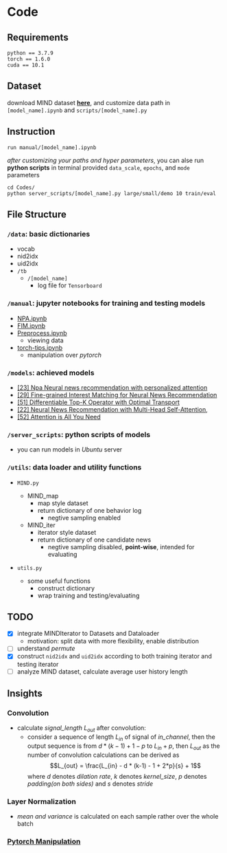 # Code
## Requirements
```shell
python == 3.7.9
torch == 1.6.0
cuda == 10.1
```

## Dataset
download MIND dataset [**here**](https://msnews.github.io/), and customize data path in `[model_name].ipynb` and `scripts/[model_name].py`

## Instruction
```shell
run manual/[model_name].ipynb
```
*after customizing your paths and hyper parameters*, you can alse run **python scripts** in terminal provided `data_scale`, `epochs`, and `mode` parameters
```shell
cd Codes/
python server_scripts/[model_name].py large/small/demo 10 train/eval
```

## File Structure
### `/data`: basic dictionaries
  - vocab
  - nid2idx
  - uid2idx
  - `/tb`
    - `/[model_name]`
      - log file for `Tensorboard`

### `/manual`: jupyter notebooks for training and testing models
  - [NPA.ipynb](manual/NPA.ipynb)
  - [FIM.ipynb](manual/FIM.ipynb)
  - [Preprocess.ipynb](manual/Preprocess.ipynb)
    - viewing data
  - [torch-tips.ipynb](manual/torch-tips.ipynb)
    - manipulation over *pytorch*

### `/models`: achieved models
  - [[23] Npa Neural news recommendation with personalized attention](https://dl.acm.org/doi/abs/10.1145/3292500.3330665)
  - [[29] Fine-grained Interest Matching for Neural News Recommendation](https://www.aclweb.org/anthology/2020.acl-main.77.pdf)
  - [[51] Differentiable Top-K Operator with Optimal Transport](https://arxiv.org/pdf/2002.06504.pdf)
  - [[22] Neural News Recommendation with Multi-Head Self-Attention](https://www.aclweb.org/anthology/D19-1671.pdf),
  - [[52] Attention is All You Need](https://proceedings.neurips.cc/paper/2017/file/3f5ee243547dee91fbd053c1c4a845aa-Paper.pdf)

### `/server_scripts`: python scripts of models
  - you can run models in *Ubuntu* server

### `/utils`: data loader and utility functions
- `MIND.py`
  - MIND_map
    - map style dataset
    - return dictionary of one behavior log
      - negtive sampling enabled
  - MIND_iter
    - iterator style dataset
    - return dictionary of one candidate news
      - negtive sampling disabled, **point-wise**, intended for evaluating

- `utils.py`
  - some useful functions
    - construct dictionary
    - wrap training and testing/evaluating

## TODO
- [x] integrate MINDIterator to Datasets and Dataloader
  - motivation: split data with more flexibility, enable distribution
- [ ] understand *permute*
- [x] construct `nid2idx` and `uid2idx` according to both training iterator and testing iterator
- [ ] analyze MIND dataset, calculate average user history length

## Insights
### Convolution
- calculate *signal_length* $L_{out}$ after convolution:
  - consider a sequence of length $L_{in}$ of signal of *in_channel*, then the output sequence is from $d * (k-1) + 1 - p$ to $L_{in} + p$, then $L_{out}$ as the number of convolution calculations can be derived as $$L_{out} = \frac{L_{in} - d * (k-1) - 1 + 2*p}{s} + 1$$where $d$ denotes *dilation rate*, $k$ denotes *kernel_size*, $p$ denotes *padding(on both sides)* and $s$ denotes *stride*

### Layer Normalization
- *mean and variance* is calculated on each sample rather over the whole batch

### [Pytorch Manipulation](tips/torch_tips.ipynb)
